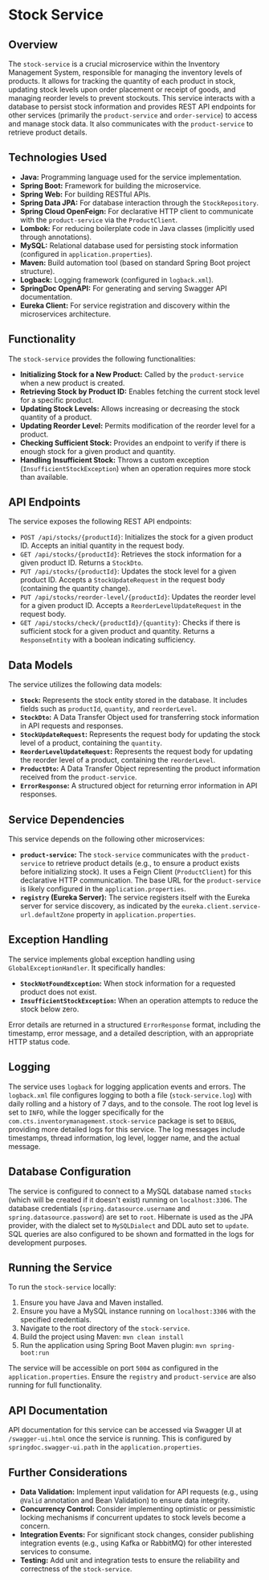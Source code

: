 # Stock Service

## Overview

The `stock-service` is a crucial microservice within the Inventory Management System, responsible for managing the inventory levels of products. It allows for tracking the quantity of each product in stock, updating stock levels upon order placement or receipt of goods, and managing reorder levels to prevent stockouts. This service interacts with a database to persist stock information and provides REST API endpoints for other services (primarily the `product-service` and `order-service`) to access and manage stock data. It also communicates with the `product-service` to retrieve product details.

## Technologies Used

* **Java:** Programming language used for the service implementation.
* **Spring Boot:** Framework for building the microservice.
* **Spring Web:** For building RESTful APIs.
* **Spring Data JPA:** For database interaction through the `StockRepository`.
* **Spring Cloud OpenFeign:** For declarative HTTP client to communicate with the `product-service` via the `ProductClient`.
* **Lombok:** For reducing boilerplate code in Java classes (implicitly used through annotations).
* **MySQL:** Relational database used for persisting stock information (configured in `application.properties`).
* **Maven:** Build automation tool (based on standard Spring Boot project structure).
* **Logback:** Logging framework (configured in `logback.xml`).
* **SpringDoc OpenAPI:** For generating and serving Swagger API documentation.
* **Eureka Client:** For service registration and discovery within the microservices architecture.

## Functionality

The `stock-service` provides the following functionalities:

* **Initializing Stock for a New Product:** Called by the `product-service` when a new product is created.
* **Retrieving Stock by Product ID:** Enables fetching the current stock level for a specific product.
* **Updating Stock Levels:** Allows increasing or decreasing the stock quantity of a product.
* **Updating Reorder Level:** Permits modification of the reorder level for a product.
* **Checking Sufficient Stock:** Provides an endpoint to verify if there is enough stock for a given product and quantity.
* **Handling Insufficient Stock:** Throws a custom exception (`InsufficientStockException`) when an operation requires more stock than available.

## API Endpoints

The service exposes the following REST API endpoints:

* `POST /api/stocks/{productId}`: Initializes the stock for a given product ID. Accepts an initial quantity in the request body.
* `GET /api/stocks/{productId}`: Retrieves the stock information for a given product ID. Returns a `StockDto`.
* `PUT /api/stocks/{productId}`: Updates the stock level for a given product ID. Accepts a `StockUpdateRequest` in the request body (containing the quantity change).
* `PUT /api/stocks/reorder-level/{productId}`: Updates the reorder level for a given product ID. Accepts a `ReorderLevelUpdateRequest` in the request body.
* `GET /api/stocks/check/{productId}/{quantity}`: Checks if there is sufficient stock for a given product and quantity. Returns a `ResponseEntity` with a boolean indicating sufficiency.

## Data Models

The service utilizes the following data models:

* **`Stock`:** Represents the stock entity stored in the database. It includes fields such as `productId`, `quantity`, and `reorderLevel`.
* **`StockDto`:** A Data Transfer Object used for transferring stock information in API requests and responses.
* **`StockUpdateRequest`:** Represents the request body for updating the stock level of a product, containing the `quantity`.
* **`ReorderLevelUpdateRequest`:** Represents the request body for updating the reorder level of a product, containing the `reorderLevel`.
* **`ProductDto`:** A Data Transfer Object representing the product information received from the `product-service`.
* **`ErrorResponse`:** A structured object for returning error information in API responses.

## Service Dependencies

This service depends on the following other microservices:

* **`product-service`:** The `stock-service` communicates with the `product-service` to retrieve product details (e.g., to ensure a product exists before initializing stock). It uses a Feign Client (`ProductClient`) for this declarative HTTP communication. The base URL for the `product-service` is likely configured in the `application.properties`.
* **`registry` (Eureka Server):** The service registers itself with the Eureka server for service discovery, as indicated by the `eureka.client.service-url.defaultZone` property in `application.properties`.

## Exception Handling

The service implements global exception handling using `GlobalExceptionHandler`. It specifically handles:

* **`StockNotFoundException`:** When stock information for a requested product does not exist.
* **`InsufficientStockException`:** When an operation attempts to reduce the stock below zero.

Error details are returned in a structured `ErrorResponse` format, including the timestamp, error message, and a detailed description, with an appropriate HTTP status code.

## Logging

The service uses `logback` for logging application events and errors. The `logback.xml` file configures logging to both a file (`stock-service.log`) with daily rolling and a history of 7 days, and to the console. The root log level is set to `INFO`, while the logger specifically for the `com.cts.inventorymanagement.stock-service` package is set to `DEBUG`, providing more detailed logs for this service. The log messages include timestamps, thread information, log level, logger name, and the actual message.

## Database Configuration

The service is configured to connect to a MySQL database named `stocks` (which will be created if it doesn't exist) running on `localhost:3306`. The database credentials (`spring.datasource.username` and `spring.datasource.password`) are set to `root`. Hibernate is used as the JPA provider, with the dialect set to `MySQLDialect` and DDL auto set to `update`. SQL queries are also configured to be shown and formatted in the logs for development purposes.

## Running the Service

To run the `stock-service` locally:

1.  Ensure you have Java and Maven installed.
2.  Ensure you have a MySQL instance running on `localhost:3306` with the specified credentials.
3.  Navigate to the root directory of the `stock-service`.
4.  Build the project using Maven: `mvn clean install`
5.  Run the application using Spring Boot Maven plugin: `mvn spring-boot:run`

The service will be accessible on port `5004` as configured in the `application.properties`. Ensure the `registry` and `product-service` are also running for full functionality.

## API Documentation

API documentation for this service can be accessed via Swagger UI at `/swagger-ui.html` once the service is running. This is configured by `springdoc.swagger-ui.path` in the `application.properties`.

## Further Considerations

* **Data Validation:** Implement input validation for API requests (e.g., using `@Valid` annotation and Bean Validation) to ensure data integrity.
* **Concurrency Control:** Consider implementing optimistic or pessimistic locking mechanisms if concurrent updates to stock levels become a concern.
* **Integration Events:** For significant stock changes, consider publishing integration events (e.g., using Kafka or RabbitMQ) for other interested services to consume.
* **Testing:** Add unit and integration tests to ensure the reliability and correctness of the `stock-service`.
